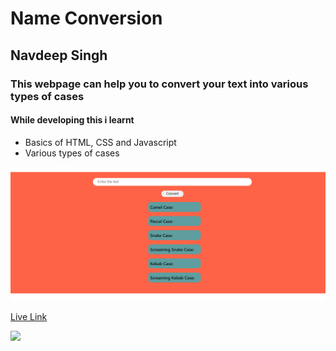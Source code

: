 # Name Conversion

## Navdeep Singh

### This webpage can help you to convert your text into various types of cases

#### While developing this i learnt 

- Basics of HTML, CSS and Javascript
- Various types of cases

![](Image/Capture.PNG)

[Live Link](https://navdeep-name-converter.netlify.app/)

![](https://img.shields.io/badge/Time%20Taken-1--2%20hours-brightgreen)